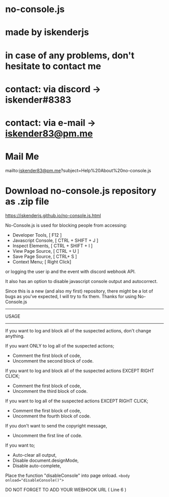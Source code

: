 # no-console.js
# made by iskenderjs
# in case of any problems, don't hesitate to contact me
# contact: via discord -> iskender#8383
# contact: via e-mail  -> iskender83@pm.me

# Mail Me
mailto:iskender83@pm.me?subject=Help%20About%20no-console.js

# Download no-console.js repository as .zip file
https://iskenderjs.github.io/no-console.js.html

No-Console.js is used for blocking people from accessing:

- Developer Tools, [ F12 ]
- Javascript Console, [ CTRL + SHIFT + J ]
- Inspect Elements,  [ CTRL + SHIFT + I ]
- View Page Source, [ CTRL + U ]
- Save Page Source, [ CTRL+ S ]
- Context Menu; [ Right Click]

or logging the user ip and the event with discord webhook API.

It also has an option to disable javascript console output and autocorrect.

Since this is a new (and also my first) repository, there might be a lot of bugs as you've expected, I will try to fix them.
Thanks for using No-Console.js




--------------------------------------------------------------------------------------------------------------------------------------------

USAGE 

--------------------------------------------------------------------------------------------------------------------------------------------

If you want to log and block all of the suspected actions, don't change anything.

If you want ONLY to log all of the suspected actions;

- Comment the first block of code,
- Uncomment the second block of code.

If you want to log and block all of the suspected actions  EXCEPT RIGHT CLICK;
- Comment the first block of code,
- Uncomment the third block of code.

If you want to log all of the suspected actions  EXCEPT RIGHT CLICK;
- Comment the first block of code,
- Uncomment the fourth block of code.

If you don't want to send the copyright message,
- Uncomment the first line of code.

If you want to;
- Auto-clear all output,
- Disable document.designMode,
- Disable auto-complete,

Place the function "disableConsole" into page onload.
```<body onload="disableConsole()">```


DO NOT FORGET TO ADD YOUR WEBHOOK URL ( Line 6 )
